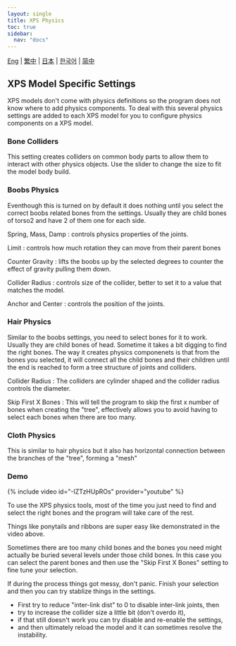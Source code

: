 ```yaml
---
layout: single
title: XPS Physics
toc: true
sidebar:
  nav: "docs"
---
```

[Eng](/dancexr/features/xps_physics) | [繁中](/tw/dancexr/features/xps_physics) | [日本](/jp/dancexr/features/xps_physics) | [한국어](/kr/dancexr/features/xps_physics) | [简中](/zh/dancexr/features/xps_physics)


## XPS Model Specific Settings
XPS models don't come with physics definitions so the program does not know where to add physics components. To deal with this several physics settings are added to each XPS model for you to configure physics components on a XPS model. 

### Bone Colliders 
This setting creates colliders on common body parts to allow them to interact with other physics objects. Use the slider to change the size to fit the model body build. 

### Boobs Physics
Eventhough this is turned on by default it does nothing until you select the correct boobs related bones from the settings. Usually they are child bones of torso2 and have 2 of them one for each side. 

Spring, Mass, Damp
: controls physics properties of the joints. 

Limit
: controls how much rotation they can move from their parent bones

Counter Gravity
: lifts the boobs up by the selected degrees to counter the effect of gravity pulling them down. 

Collider Radius
: controls size of the collider, better to set it to a value that matches the model.

Anchor and Center
: controls the position of the joints.

### Hair Physics
Similar to the boobs settings, you need to select bones for it to work. Usually they are child bones of head. Sometime it takes a bit digging to find the right bones. The way it creates physics componenets is that from the bones you selected, it will connect all the child bones and their children until the end is reached to form a tree structure of joints and colliders. 

Collider Radius
: The colliders are cylinder shaped and the collider radius controls the diameter.

Skip First X Bones
: This will tell the program to skip the first x number of bones when creating the "tree", effectively allows you to avoid having to select each bones when there are too many. 

### Cloth Physics
This is similar to hair physics but it also has horizontal connection between the branches of the "tree", forming a "mesh"

### Demo
{% include video id="-IZTzHUpROs" provider="youtube" %}

To use the XPS physics tools, most of the time you just need to find and select the right bones and the program will take care of the rest. 

Things like ponytails and ribbons are super easy like demonstrated in the video above. 

Sometimes there are too many child bones and the bones you need might actually be buried several levels under those child bones. In this case you can select the parent bones and then use the "Skip First X Bones" setting to fine tune your selection. 

If during the process things got messy, don't panic. Finish your selection and then you can try stablize things in the settings. 
* First try to reduce "inter-link dist" to 0 to disable inter-link joints, then 
* try to increase the collider size a little bit (don't overdo it), 
* if that still doesn't work you can try disable and re-enable the settings, 
* and then ultimately reload the model and it can sometimes resolve the instability.

